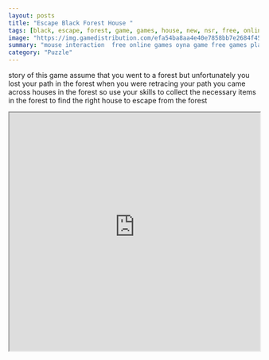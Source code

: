 ```yaml
---
layout: posts
title: "Escape Black Forest House "
tags: [black, escape, forest, game, games, house, new, nsr, free, online, games, oyna, game, free, games, play, play, games]
image: "https://img.gamedistribution.com/efa54ba8aa4e40e7858bb7e2684f4534.jpg"
summary: "mouse interaction  free online games oyna game free games play play games"
category: "Puzzle"
---
```


story of this game assume that you went to a forest but unfortunately you lost your path in the forest when you were retracing your path you came across houses in the forest so use your skills to collect the necessary items in the forest to find the right house to escape from the forest

<iframe width="100%" height="480px;" src="https://flash.gamedistribution.com?game=efa54ba8aa4e40e7858bb7e2684f4534"></iframe>